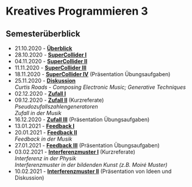 # Kreatives Programmieren 3

## Semesterüberblick

* 21.10.2020 - **[Überblick](01)**
* 28.10.2020 - **[SuperCollider I](02)**
* 04.11.2020 - **[SuperCollider II](03)**
* 11.11.2020 - **[SuperCollider III](04)**
* 18.11.2020 - **[SuperCollider IV](05)** (Präsentation Übungsaufgaben)
* 25.11.2020 - **[Diskussion](06)**<br/>*Curtis Roads - Composing Electronic Music; Generative Techniques*
* 02.12.2020 - **[Zufall I](07)**
* 09.12.2020 - **[Zufall II](08)** (Kurzreferate)<br />*Pseudozufallszahlengeneratoren<br/>Zufall in der Musik*
* 16.12.2020 - **[Zufall III](09)** (Präsentation Übungsaufgaben)
* 13.01.2021 - **[Feedback I](10)**
* 20.01.2021 - **[Feedback II](11)**<br />*Feedback in der Musik*
* 27.01.2021 - **[Feedback III](12)** (Präsentation Übungsaufgaben)
* 03.02.2021 - **[Interferenzmuster I](13)** (Kurzreferate)<br />*Interferenz in der Physik*<br />*Interferenzmuster in der bildenden Kunst (z.B. Moiré Muster)*
* 10.02.2021 - **[Interferenzmuster II](14)** (Präsentation von Ideen und Diskussion)